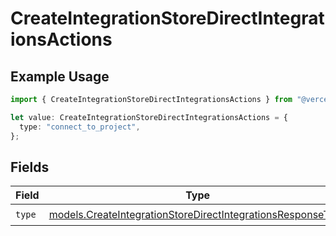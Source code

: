 # CreateIntegrationStoreDirectIntegrationsActions

## Example Usage

```typescript
import { CreateIntegrationStoreDirectIntegrationsActions } from "@vercel/sdk/models/createintegrationstoredirectop.js";

let value: CreateIntegrationStoreDirectIntegrationsActions = {
  type: "connect_to_project",
};
```

## Fields

| Field                                                                                                                            | Type                                                                                                                             | Required                                                                                                                         | Description                                                                                                                      |
| -------------------------------------------------------------------------------------------------------------------------------- | -------------------------------------------------------------------------------------------------------------------------------- | -------------------------------------------------------------------------------------------------------------------------------- | -------------------------------------------------------------------------------------------------------------------------------- |
| `type`                                                                                                                           | [models.CreateIntegrationStoreDirectIntegrationsResponseType](../models/createintegrationstoredirectintegrationsresponsetype.md) | :heavy_check_mark:                                                                                                               | N/A                                                                                                                              |